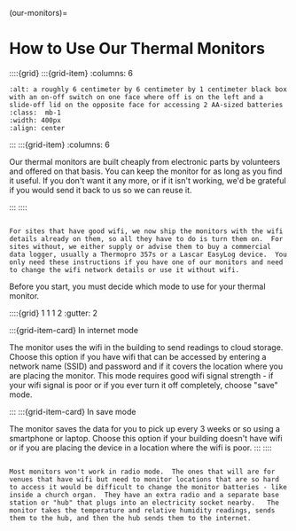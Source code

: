 (our-monitors)=
# How to Use Our Thermal Monitors 



::::{grid} 
:::{grid-item}
:columns: 6

```{image} /images/monitoring/bare-monitor.jpg
:alt: a roughly 6 centimeter by 6 centimeter by 1 centimeter black box with an on-off switch on one face where off is on the left and a slide-off lid on the opposite face for accessing 2 AA-sized batteries
:class:  mb-1
:width: 400px
:align: center
```

:::
:::{grid-item}
:columns: 6

Our thermal monitors are built cheaply from electronic parts by volunteers and offered on that basis.  You can keep the monitor for as long as you find it useful.  If you don't want it any more, or if it isn't working, we'd be grateful if you would send it back to us so we can reuse it.  

:::
::::

```{admonition} Do I need to read this?

For sites that have good wifi, we now ship the monitors with the wifi details already on them, so all they have to do is turn them on.  For sites without, we either supply or advise them to buy a commercial data logger, usually a Thermopro 357s or a Lascar EasyLog device.  You only need these instructions if you have one of our monitors and need to change the wifi network details or use it without wifi.
```

Before you start, you must decide which mode to use for your thermal monitor.

::::{grid} 1 1 1 2
:gutter: 2

:::{grid-item-card} In internet mode


The monitor uses the wifi in the building to send readings to cloud storage.  Choose this option if you have wifi that can be accessed by entering a network name (SSID) and password and if it covers the location where you are placing the monitor. This mode requires good wifi signal strength - if your wifi signal is poor or if you ever turn it off completely, choose "save" mode.

:::
:::{grid-item-card} In save mode


The monitor saves the data for you to pick up every 3 weeks or so using a smartphone or laptop.  Choose this option if your building doesn't have wifi or if you are placing the device in a location where the wifi is poor.
:::
::::

```{admonition} What is Radio Mode?

Most monitors won't work in radio mode.  The ones that will are for venues that have wifi but need to monitor locations that are so hard to access it would be difficult to change the monitor batteries - like inside a church organ.  They have an extra radio and a separate base station or "hub" that plugs into an electricity socket nearby.   The monitor takes the temperature and relative humidity readings, sends them to the hub, and then the hub sends them to the internet.  

```


